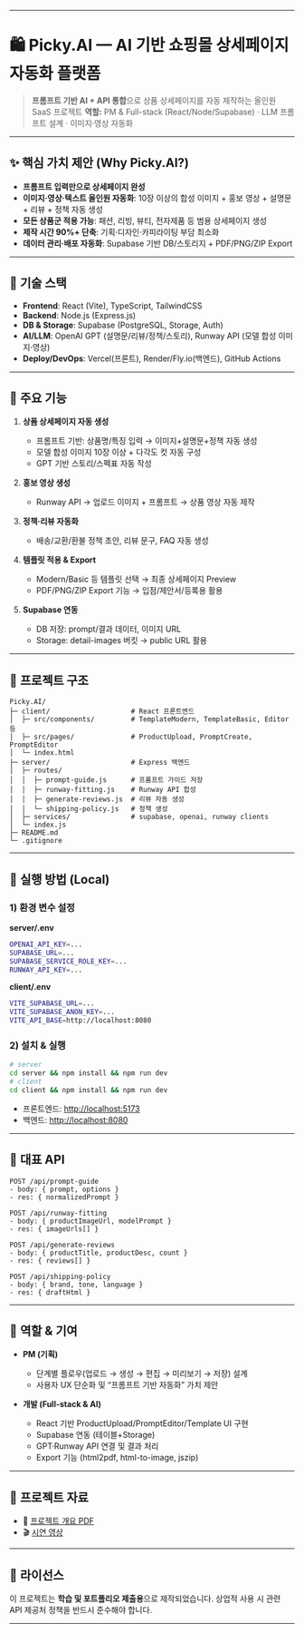 

---

# 🛍️ Picky.AI — AI 기반 쇼핑몰 상세페이지 자동화 플랫폼

> **프롬프트 기반 AI + API 통합**으로 상품 상세페이지를 자동 제작하는 올인원 SaaS 프로젝트
> **역할:** PM & Full-stack (React/Node/Supabase) · LLM 프롬프트 설계 · 이미지·영상 자동화

---

## ✨ 핵심 가치 제안 (Why Picky.AI?)

* **프롬프트 입력만으로 상세페이지 완성**
* **이미지·영상·텍스트 올인원 자동화**: 10장 이상의 합성 이미지 + 홍보 영상 + 설명문 + 리뷰 + 정책 자동 생성
* **모든 상품군 적용 가능**: 패션, 리빙, 뷰티, 전자제품 등 범용 상세페이지 생성
* **제작 시간 90%+ 단축**: 기획·디자인·카피라이팅 부담 최소화
* **데이터 관리·배포 자동화**: Supabase 기반 DB/스토리지 + PDF/PNG/ZIP Export

---

## 🔧 기술 스택

* **Frontend**: React (Vite), TypeScript, TailwindCSS
* **Backend**: Node.js (Express.js)
* **DB & Storage**: Supabase (PostgreSQL, Storage, Auth)
* **AI/LLM**: OpenAI GPT (설명문/리뷰/정책/스토리), Runway API (모델 합성 이미지·영상)
* **Deploy/DevOps**: Vercel(프론트), Render/Fly.io(백엔드), GitHub Actions

---

## 🧩 주요 기능

1. **상품 상세페이지 자동 생성**

   * 프롬프트 기반: 상품명/특징 입력 → 이미지+설명문+정책 자동 생성
   * 모델 합성 이미지 10장 이상 + 다각도 컷 자동 구성
   * GPT 기반 스토리/스펙표 자동 작성

2. **홍보 영상 생성**

   * Runway API → 업로드 이미지 + 프롬프트 → 상품 영상 자동 제작

3. **정책·리뷰 자동화**

   * 배송/교환/환불 정책 초안, 리뷰 문구, FAQ 자동 생성

4. **템플릿 적용 & Export**

   * Modern/Basic 등 템플릿 선택 → 최종 상세페이지 Preview
   * PDF/PNG/ZIP Export 기능 → 입점/제안서/등록용 활용

5. **Supabase 연동**

   * DB 저장: prompt/결과 데이터, 이미지 URL
   * Storage: detail-images 버킷 → public URL 활용

---

## 📂 프로젝트 구조

```
Picky.AI/
├─ client/                    # React 프론트엔드
│  ├─ src/components/         # TemplateModern, TemplateBasic, Editor 등
│  ├─ src/pages/              # ProductUpload, PromptCreate, PromptEditor
│  └─ index.html
├─ server/                    # Express 백엔드
│  ├─ routes/
│  │  ├─ prompt-guide.js      # 프롬프트 가이드 저장
│  │  ├─ runway-fitting.js    # Runway API 합성
│  │  ├─ generate-reviews.js  # 리뷰 자동 생성
│  │  └─ shipping-policy.js   # 정책 생성
│  ├─ services/               # supabase, openai, runway clients
│  └─ index.js
├─ README.md
└─ .gitignore
```

---

## 🚀 실행 방법 (Local)

### 1) 환경 변수 설정

**server/.env**

```bash
OPENAI_API_KEY=...
SUPABASE_URL=...
SUPABASE_SERVICE_ROLE_KEY=...
RUNWAY_API_KEY=...
```

**client/.env**

```bash
VITE_SUPABASE_URL=...
VITE_SUPABASE_ANON_KEY=...
VITE_API_BASE=http://localhost:8080
```

### 2) 설치 & 실행

```bash
# server
cd server && npm install && npm run dev
# client
cd client && npm install && npm run dev
```

* 프론트엔드: [http://localhost:5173](http://localhost:5173)
* 백엔드: [http://localhost:8080](http://localhost:8080)

---

## 🔌 대표 API

```http
POST /api/prompt-guide
- body: { prompt, options }
- res: { normalizedPrompt }

POST /api/runway-fitting
- body: { productImageUrl, modelPrompt }
- res: { imageUrls[] }

POST /api/generate-reviews
- body: { productTitle, productDesc, count }
- res: { reviews[] }

POST /api/shipping-policy
- body: { brand, tone, language }
- res: { draftHtml }
```

---

## 🧭 역할 & 기여

* **PM (기획)**

  * 단계별 플로우(업로드 → 생성 → 편집 → 미리보기 → 저장) 설계
  * 사용자 UX 단순화 및 “프롬프트 기반 자동화” 가치 제안

* **개발 (Full-stack & AI)**

  * React 기반 ProductUpload/PromptEditor/Template UI 구현
  * Supabase 연동 (테이블+Storage)
  * GPT·Runway API 연결 및 결과 처리
  * Export 기능 (html2pdf, html-to-image, jszip)

---

## 📑 프로젝트 자료

* 📄 [프로젝트 개요 PDF](./PickyAI_overview.pdf)
* 🎬 [시연 영상](./demo.mp4)

---

## 📄 라이선스

이 프로젝트는 **학습 및 포트폴리오 제출용**으로 제작되었습니다.
상업적 사용 시 관련 API 제공처 정책을 반드시 준수해야 합니다.

---


